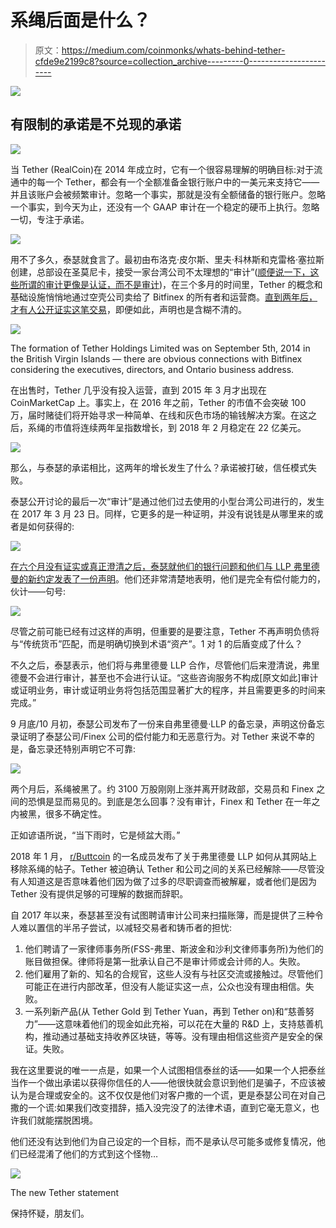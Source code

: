 # 系绳后面是什么？

> 原文：<https://medium.com/coinmonks/whats-behind-tether-cfde9e2199c8?source=collection_archive---------0----------------------->

![](img/4c99ecb08ec8e25dbbfa08f373389e09.png)

## 有限制的承诺是不兑现的承诺

![](img/4b60078368e174df36d9d602f382f7eb.png)

当 Tether (RealCoin)在 2014 年成立时，它有一个很容易理解的明确目标:对于流通中的每一个 Tether，都会有一个全额准备金银行账户中的一美元来支持它——并且该账户会被频繁审计。忽略一个事实，那就是没有全额储备的银行账户。忽略一个事实，到今天为止，还没有一个 GAAP 审计在一个稳定的硬币上执行。忽略一切，专注于承诺。

![](img/c8fbe077f35e3474c334254caeb62d95.png)

用不了多久，泰瑟就食言了。最初由布洛克·皮尔斯、里夫·科林斯和克雷格·塞拉斯创建，总部设在圣莫尼卡，接受一家台湾公司不太理想的“审计”([顺便说一下，这些所谓的审计更像是认证，而不是审计](https://tether.to/wp-content/uploads/2017/09/Tether-Ltd-20170331.pdf?__cf_chl_jschl_tk__=c16cde3593b894b2c24fdea22d3f865d589a154d-1587228191-0-AZxNS6mO2SuRM3ASXQef22_Yaceg-vchADAhQrNfIpAko8OTFddmX4gF45p9wXRzXbpDZsIEXx2kvC4KGnDE2p_RVCMnELUIuXodVFd9Niil0NfQoMYBFjAG513tmUHi4PylE4xaon2UyEEWSAnuIlCzJRonwNFEepo48Q1_SjMznQdmFxzMsiqGEvk1NdZoSxOfVlVCtHrKe6Omg522kF5SXhS3dHpIQ5mNAgdZSHEjBwZw_Zsze6U9Jzp6Wk6MFLUGJHDkCgt2MKD7ngSu8T-9ZFgM_kR2u2XI43nHrwtiNhYjq8U6dmOAy-Yu9ZRNNazkDVQi7EXoJmOwpolehW0))，在三个多月的时间里，Tether 的概念和基础设施悄悄地通过空壳公司卖给了 Bitfinex 的所有者和运营商。[直到两年后，才有人公开证实这笔交易](https://www.youtube.com/watch?v=BA8iO_Umt6Q)，即便如此，声明也是含糊不清的。

![](img/5629f63ad0b1c8c0240b1339e318ea34.png)

The formation of Tether Holdings Limited was on September 5th, 2014 in the British Virgin Islands — there are obvious connections with Bitfinex considering the executives, directors, and Ontario business address.

在出售时，Tether 几乎没有投入运营，直到 2015 年 3 月才出现在 CoinMarketCap 上。事实上，在 2016 年之前，Tether 的市值不会突破 100 万，届时赌徒们将开始寻求一种简单、在线和灰色市场的输钱解决方案。在这之后，系绳的市值将连续两年呈指数增长，到 2018 年 2 月稳定在 22 亿美元。

![](img/67a124900fd5fd05439a4951078888c7.png)

那么，与泰瑟的承诺相比，这两年的增长发生了什么？承诺被打破，信任模式失败。

泰瑟公开讨论的最后一次“审计”是通过他们过去使用的小型台湾公司进行的，发生在 2017 年 3 月 23 日。同样，它更多的是一种证明，并没有说钱是从哪里来的或者是如何获得的:

![](img/6f8f41bb72074ff588ffdf3949ef2316.png)

[在六个月没有证实或真正澄清之后，泰瑟就他们的银行问题和他们与 LLP 弗里德曼的新约定发表了一份声明](https://tether.to/tether-update/)。他们还非常清楚地表明，他们是完全有偿付能力的，伙计——句号:

![](img/eee5579eee7fd57f4a6a3b9c92cf0556.png)

尽管之前可能已经有过这样的声明，但重要的是要注意，Tether 不再声明负债将与“传统货币”匹配，而是明确切换到术语“资产”。1 对 1 的后盾变成了什么？

不久之后，泰瑟表示，他们将与弗里德曼 LLP 合作，尽管他们后来澄清说，弗里德曼不会进行审计，甚至也不会进行认证。“这些咨询服务不构成[原文如此]审计或证明业务，审计或证明业务将包括范围显著扩大的程序，并且需要更多的时间来完成。”

9 月底/10 月初，泰瑟公司发布了一份来自弗里德曼·LLP 的备忘录，声明这份备忘录证明了泰瑟公司/Finex 公司的偿付能力和无恶意行为。对 Tether 来说不幸的是，备忘录还特别声明它不可靠:

![](img/3f87531a63909168e458aebe12541366.png)

两个月后，系绳被黑了。约 3100 万股刚刚上涨并离开财政部，交易员和 Finex 之间的恐惧是显而易见的。到底是怎么回事？没有审计，Finex 和 Tether 在一年之内被黑，很多不确定性。

正如谚语所说，“当下雨时，它是倾盆大雨。”

2018 年 1 月， [r/Buttcoin](https://www.reddit.com/r/Buttcoin/) 的一名成员发布了关于弗里德曼 LLP 如何从其网站上移除系绳的帖子。Tether 被迫确认 Tether 和公司之间的关系已经解除——尽管没有人知道这是否意味着他们因为做了过多的尽职调查而被解雇，或者他们是因为 Tether 没有提供足够的可理解的数据而辞职。

自 2017 年以来，泰瑟甚至没有试图聘请审计公司来扫描账簿，而是提供了三种令人难以置信的半吊子尝试，以减轻交易者和铸币者的担忧:

1.  他们聘请了一家律师事务所(FSS-弗里、斯波金和沙利文律师事务所)为他们的账目做担保。律师将是第一批承认自己不是审计师或会计师的人。失败。
2.  他们雇用了新的、知名的合规官，这些人没有与社区交流或接触过。尽管他们可能正在进行内部改革，但没有人能证实这一点，公众也没有理由相信。失败。
3.  一系列新产品(从 Tether Gold 到 Tether Yuan，再到 Tether on)和“慈善努力”——这意味着他们的现金如此充裕，可以花在大量的 R&D 上，支持慈善机构，推动通过基础支持收养区块链，等等。没有理由相信这些资产是安全的保证。失败。

我在这里要说的唯一一点是，如果一个人试图相信泰丝的话——如果一个人把泰丝当作一个做出承诺以获得你信任的人——他很快就会意识到他们是骗子，不应该被认为是合理或安全的。这不仅仅是他们对客户撒的一个谎，更是泰瑟公司在对自己撒的一个谎:如果我们改变措辞，插入没完没了的法律术语，直到它毫无意义，也许我们就能摆脱困境。

他们还没有达到他们为自己设定的一个目标，而不是承认尽可能多或修复情况，他们已经混淆了他们的方式到这个怪物…

![](img/eadf28289855ae85c31d2ab9580518af.png)

The new Tether statement

保持怀疑，朋友们。